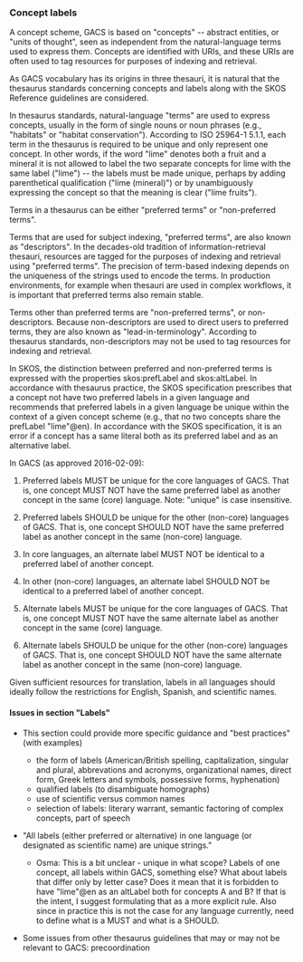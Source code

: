 ### Concept labels

A concept scheme, GACS is based on "concepts" -- abstract entities, or
"units of thought", seen as independent from the natural-language terms used to
express them.  Concepts are identified with URIs, and these URIs are often 
used to tag resources for purposes of indexing and retrieval.

As GACS vocabulary has its origins in three thesauri, it is natural that the
thesaurus standards concerning concepts and labels along with the SKOS
Reference guidelines are considered. 

In thesaurus standards, natural-language "terms" are used to express concepts,
usually in the form of single nouns or noun phrases (e.g., "habitats" or
"habitat conservation").   According to ISO 25964-1 5.1.1, each term in the
thesaurus is required to be unique and only represent one concept. In other
words, if the word "lime" denotes both a fruit and a mineral it is not allowed
to label the two separate concepts for lime with the same label ("lime") -- the
labels must be made unique, perhaps by adding parenthetical qualification
("lime (mineral)") or by unambiguously expressing the concept so that the
meaning is clear ("lime fruits").

Terms in a thesaurus can be either "preferred terms" or "non-preferred terms". 

Terms that are used for subject indexing, "preferred terms", are also known as
"descriptors". In the decades-old tradition of information-retrieval thesauri,
resources are tagged for the purposes of indexing and retrieval using
"preferred terms". The precision of term-based indexing depends on the
uniqueness of the strings used to encode the terms. In production environments,
for example when thesauri are used in complex workflows, it is important that
preferred terms also remain stable. 

Terms other than preferred terms are "non-preferred terms", or non-descriptors.
Because non-descriptors are used to direct users to preferred terms, they are
also known as "lead-in-terminology".  According to thesaurus standards,
non-descriptors may not be used to tag resources for indexing and retrieval.

In SKOS, the distinction between preferred and non-preferred terms is expressed
with the properties skos:prefLabel and skos:altLabel.  In accordance with
thesaurus practice, the SKOS specification prescribes that a concept not have
two preferred labels in a given language and recommends that preferred labels
in a given language be unique within the context of a given concept scheme
(e.g., that no two concepts share the prefLabel "lime"@en).  In accordance with
the SKOS specification, it is an error if a concept has a same literal both as
its preferred label and as an alternative label.

In GACS (as approved 2016-02-09):

1. Preferred labels MUST be unique for the core languages of GACS. That 
   is, one concept MUST NOT have the same preferred label as another 
   concept in the same (core) language.
   Note: "unique" is case insensitive.

2. Preferred labels SHOULD be unique for the other (non-core) languages 
   of GACS. That is, one concept SHOULD NOT have the same preferred label as 
   another concept in the same (non-core) language.

3. In core languages, an alternate label MUST NOT be identical to a 
   preferred label of another concept.

4. In other (non-core) languages, an alternate label SHOULD NOT be 
   identical to a preferred label of another concept.

5. Alternate labels MUST be unique for the core languages of GACS. That 
   is, one concept MUST NOT have the same alternate label as another 
   concept in the same (core) language.

6. Alternate labels SHOULD be unique for the other (non-core) languages 
   of GACS. That is, one concept SHOULD NOT have the same alternate label as 
   another concept in the same (non-core) language.

Given sufficient resources for translation, labels in all languages should
ideally follow the restrictions for English, Spanish, and scientific names.

#### Issues in section "Labels"

* This section could provide more specific guidance and "best practices" (with
  examples)
    * the form of labels (American/British spelling, capitalization, singular
      and plural, abbrevations and acronyms, organizational names, direct form,
      Greek letters and symbols, possessive forms, hyphenation) 
    * qualified labels (to disambiguate homographs)
    * use of scientific versus common names
    * selection of labels: literary warrant, semantic factoring of complex
      concepts, part of speech

* "All labels (either preferred or alternative) in one language (or designated
  as scientific name) are unique strings."
    * Osma: This is a bit unclear - unique in what scope? Labels of one
      concept, all labels within GACS, something else? What about labels that
      differ only by letter case? Does it mean that it is forbidden to have
      "lime"@en as an altLabel both for concepts A and B? If that is the
      intent, I suggest formulating that as a more explicit rule. Also since in
      practice this is not the case for any language currently, need to define
      what is a MUST and what is a SHOULD.

* Some issues from other thesaurus guidelines that may or may not be relevant
  to GACS: precoordination

